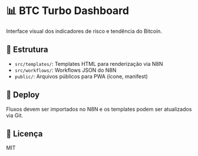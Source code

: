# 📊 BTC Turbo Dashboard

Interface visual dos indicadores de risco e tendência do Bitcoin.

## 🔧 Estrutura
- `src/templates/`: Templates HTML para renderização via N8N
- `src/workflows/`: Workflows JSON do N8N
- `public/`: Arquivos públicos para PWA (ícone, manifest)

## 🚀 Deploy
Fluxos devem ser importados no N8N e os templates podem ser atualizados via Git.

## 📄 Licença
MIT
